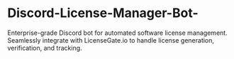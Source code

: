 # Discord-License-Manager-Bot-
Enterprise-grade Discord bot for automated software license management. Seamlessly integrate with LicenseGate.io to handle license generation, verification, and tracking.
